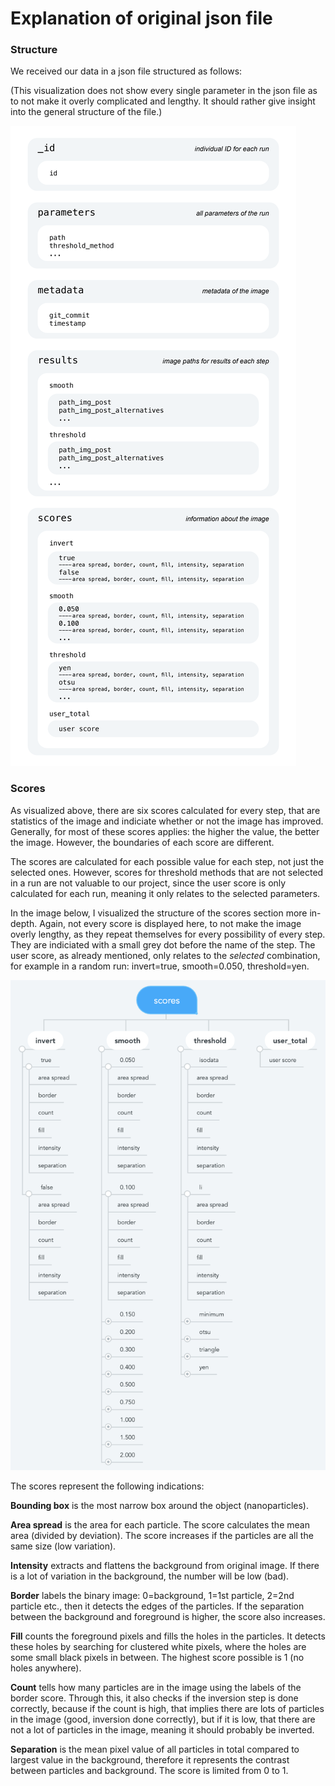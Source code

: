 # Explanation of original json file

### Structure

We received our data in a json file structured as follows:

(This visualization does not show every single parameter in the json file as to not make it overly complicated and lengthy. It should rather give insight into the general structure of the file.)

![](https://github.com/klarabau/portfolio-ads/blob/main/explanation/data%20explanation%20visual.png)


### Scores

As visualized above, there are six scores calculated for every step, that are statistics of the image and indiciate whether or not the image has improved. Generally, for most of these scores applies: the higher the value, the better the image. However, the boundaries of each score are different.

The scores are calculated for each possible value for each step, not just the selected ones. However, scores for threshold methods that are not selected in a run are not valuable to our project, since the user score is only calculated for each run, meaning it only relates to the selected parameters. 

In the image below, I visualized the structure of the scores section more in-depth. Again, not every score is displayed here, to not make the image overly lengthy, as they repeat themselves for every possibility of every step. They are indiciated with a small grey dot before the name of the step. The user score, as already mentioned, only relates to the *selected* combination, for example in a random run: invert=true, smooth=0.050, threshold=yen.

![](https://github.com/klarabau/portfolio-ads/blob/main/explanation/scores%20visual.png)





The scores represent the following indications:

**Bounding box** is the most narrow box around the object (nanoparticles).

**Area spread** is the area for each particle. The score calculates the mean area (divided by deviation). The score increases if the particles are all the same size (low variation).

**Intensity** extracts and flattens the background from original image. If there is a lot of variation in the background, the number will be low (bad).

**Border** labels the binary image: 0=background, 1=1st particle, 2=2nd particle etc., then it detects the edges of the particles. If the separation between the background and foreground is higher, the score also increases.

**Fill** counts the foreground pixels and fills the holes in the particles. It detects these holes by searching for clustered white pixels, where the holes are some small black pixels in between. The highest score possible is 1 (no holes anywhere).

**Count** tells how many particles are in the image using the labels of the border score. Through this, it also checks if the inversion step is done correctly, because if the count is high, that implies there are lots of particles in the image (good, inversion done correctly), but if it is low, that there are not a lot of particles in the image, meaning it should probably be inverted.

**Separation** is the mean pixel value of all particles in total compared to largest value in the background, therefore it represents the contrast between particles and background. The score is limited from 0 to 1.